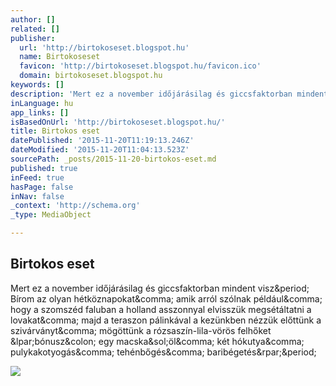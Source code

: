 ```yaml
---
author: []
related: []
publisher:
  url: 'http://birtokoseset.blogspot.hu'
  name: Birtokoseset
  favicon: 'http://birtokoseset.blogspot.hu/favicon.ico'
  domain: birtokoseset.blogspot.hu
keywords: []
description: 'Mert ez a november időjárásilag és giccsfaktorban mindent visz. Bírom az olyan hétköznapokat, amik arról szólnak például, hogy a szomszéd faluban a holland asszonnyal elvisszük megsétáltatni a lovakat, majd a teraszon pálinkával a kezünkben nézzük előttünk a szivárványt, mögöttünk a rózsaszín-lila-vörös felhőket (bónusz: egy macska/öl, két hókutya, pulykakotyogás, tehénbőgés, baribégetés).'
inLanguage: hu
app_links: []
isBasedOnUrl: 'http://birtokoseset.blogspot.hu/'
title: Birtokos eset
datePublished: '2015-11-20T11:19:13.246Z'
dateModified: '2015-11-20T11:04:13.523Z'
sourcePath: _posts/2015-11-20-birtokos-eset.md
published: true
inFeed: true
hasPage: false
inNav: false
_context: 'http://schema.org'
_type: MediaObject

---
```

<article style=""><h1>Birtokos eset</h1><p>Mert ez a november időjárásilag és giccsfaktorban mindent visz&amp;period; Bírom az olyan hétköznapokat&amp;comma; amik arról szólnak például&amp;comma; hogy a szomszéd faluban a holland asszonnyal elvisszük megsétáltatni a lovakat&amp;comma; majd a teraszon pálinkával a kezünkben nézzük előttünk a szivárványt&amp;comma; mögöttünk a rózsaszín-lila-vörös felhőket &amp;lpar;bónusz&amp;colon; egy macska&amp;sol;öl&amp;comma; két hókutya&amp;comma; pulykakotyogás&amp;comma; tehénbőgés&amp;comma; baribégetés&amp;rpar;&amp;period;</p><img src="https://lh3.googleusercontent.com/-EEx2odX3mOM/Vk4FDN6m7YI/AAAAAAAAEGI/e1NEt20dNJM/s400-Ic42/sweetnov.jpg" /></article>